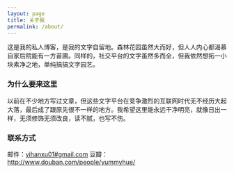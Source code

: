 ```yaml
---
layout: page
title: 关于我
permalink: /about/
---
```


这是我的私人博客，是我的文字自留地。森林花园虽然大而好，但人人内心都渴慕自家后院能有一方苗圃。同样的，社交平台的文字虽然多而全，但我依然想拓一小块素净之地，单纯搞搞文字园艺。

### 为什么要来这里

以前在不少地方写过文章，但这些文字平台在竞争激烈的互联网时代无不经历大起大落，最后成了跟原先很不一样的地方。我希望这里能永远干净明亮，就像日出一样，无须修饰无须改良，读不腻，也写不伤。

### 联系方式

邮件：[yihanxu01#gmail.com](mailto:email@domain.com)
豆瓣：http://www.douban.com/people/yummyhue/
